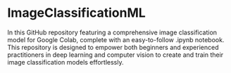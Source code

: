 # ImageClassificationML
In this GitHub repository featuring a comprehensive image classification model for Google Colab, complete with an easy-to-follow .ipynb notebook. This repository is designed to empower both beginners and experienced practitioners in deep learning and computer vision to create and train their image classification models effortlessly.
